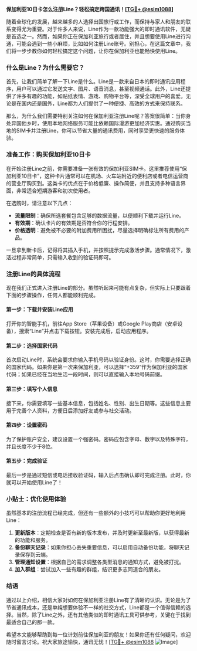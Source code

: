 **保加利亚10日卡怎么注册Line？轻松搞定跨国通讯！[[TG💪+ @esim1088](https://t.me/s/esim1088)]**

随着全球化的发展，越来越多的人选择出国旅行或工作，而保持与家人和朋友的联系变得尤为重要。对于许多人来说，Line作为一款功能强大的即时通讯软件，无疑是首选之一。然而，如果你正在保加利亚旅行或者居住，并且想要使用Line进行沟通，可能会遇到一些小麻烦，比如如何注册Line账号。别担心，在这篇文章中，我们将一步步教你如何轻松搞定这个问题，让你在保加利亚也能畅快使用Line。

### 什么是Line？为什么需要它？

首先，让我们简单了解一下Line是什么。Line是一款来自日本的即时通讯应用程序，用户可以通过它发送文字、图片、语音消息，甚至视频通话。此外，Line还提供了许多有趣的功能，如贴纸表情、游戏、购物平台等，深受全球用户的喜爱。无论是在国内还是国外，Line都为人们提供了一种便捷、高效的方式来保持联系。

那么，为什么我们需要特别关注如何在保加利亚注册Line呢？答案很简单：当你身处异国他乡时，使用本地网络服务可能比依赖国际漫游更加经济实惠。通过购买当地的SIM卡并注册Line，你可以节省大量的通讯费用，同时享受更快速的服务体验。

### 准备工作：购买保加利亚10日卡

在开始注册Line之前，你需要准备一张有效的保加利亚SIM卡。这里推荐使用“保加利亚10日卡”，这种卡片通常可以在机场、火车站附近的便利店或者电信运营商的营业厅购买到。这类卡的优点在于价格低廉、操作简便，并且支持多种语言界面，非常适合短期游客和初次使用者。

在选购时，请注意以下几点：
- **流量限制**：确保所选套餐包含足够的数据流量，以便顺利下载并运行Line。
- **有效期**：确认卡片的有效期是否符合你的行程安排。
- **价格透明**：避免被不必要的附加费用所困扰，尽量选择明确标注所有费用的产品。

一旦拿到新卡后，记得将其插入手机，并按照提示完成激活步骤。通常情况下，激活过程非常简单，只需输入收到的验证码即可。

### 注册Line的具体流程

现在我们正式进入注册Line的部分。虽然听起来可能有点复杂，但实际上只要跟着下面的步骤操作，任何人都能顺利完成。

#### 第一步：下载并安装Line应用
打开你的智能手机，前往App Store（苹果设备）或Google Play商店（安卓设备），搜索“Line”并点击下载按钮。安装完成后，启动应用程序。

#### 第二步：选择国家代码
首次启动Line时，系统会要求你输入手机号码以验证身份。这时，你需要选择正确的国家代码。如果你是第一次来保加利亚，可以选择“+359”作为保加利亚的国家代码；如果已经在当地生活一段时间，则可以直接输入本地号码前缀。

#### 第三步：填写个人信息
接下来，你需要填写一些基本信息，包括姓名、性别、出生日期等。这些信息主要用于完善个人资料，方便日后添加好友或参与社交活动。

#### 第四步：设置密码
为了保护账户安全，建议设置一个强密码。密码应包含字母、数字以及特殊字符，并且长度不少于8位。

#### 第五步：完成验证
最后一步是通过短信或电话接收验证码，输入后点击确认即可完成注册。此时，你就可以开始使用Line了！

### 小贴士：优化使用体验

虽然基本的注册流程已经完成，但还有一些额外的小技巧可以帮助你更好地利用Line：

1. **更新版本**：定期检查是否有新的版本发布，并及时更新至最新版，以获得最新的功能和服务。
2. **备份聊天记录**：如果你担心丢失重要信息，可以启用自动备份功能，将聊天记录保存到云端。
3. **管理通知设置**：根据自己的需求调整各类型消息的通知方式，避免被打扰。
4. **加入群组**：尝试加入一些有趣的群组，结识更多志同道合的朋友。

### 结语

通过以上介绍，相信大家对如何在保加利亚注册Line有了清晰的认识。无论是为了节省通讯成本，还是单纯想要体验不一样的社交方式，Line都是一个值得信赖的选择。当然，除了Line之外，还有其他类似的即时通讯工具可供参考，关键在于找到最适合自己的那一款。

希望本文能够帮助到每一位计划前往保加利亚的朋友！如果你还有任何疑问，欢迎随时留言讨论。祝大家旅途愉快，通讯无忧！[[TG💪+ @esim1088](https://t.me/s/esim1088) ![Image](https://i.postimg.cc/4NQfJmqS/Snipaste-2025-05-13-00-14-12.png)]